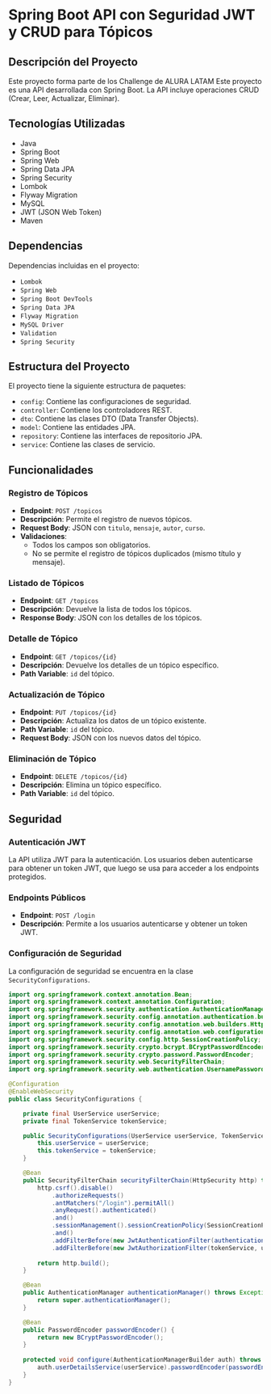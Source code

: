 # Spring Boot API con Seguridad JWT y CRUD para Tópicos

## Descripción del Proyecto
Este proyecto forma parte de los Challenge de ALURA LATAM
Este proyecto es una API desarrollada con Spring Boot. La API incluye operaciones CRUD (Crear, Leer, Actualizar, Eliminar).
## Tecnologías Utilizadas

- Java
- Spring Boot
- Spring Web
- Spring Data JPA
- Spring Security
- Lombok
- Flyway Migration
- MySQL
- JWT (JSON Web Token)
- Maven

## Dependencias

Dependencias incluidas en el proyecto:

- `Lombok`
- `Spring Web`
- `Spring Boot DevTools`
- `Spring Data JPA`
- `Flyway Migration`
- `MySQL Driver`
- `Validation`
- `Spring Security`

## Estructura del Proyecto

El proyecto tiene la siguiente estructura de paquetes:

- `config`: Contiene las configuraciones de seguridad.
- `controller`: Contiene los controladores REST.
- `dto`: Contiene las clases DTO (Data Transfer Objects).
- `model`: Contiene las entidades JPA.
- `repository`: Contiene las interfaces de repositorio JPA.
- `service`: Contiene las clases de servicio.


## Funcionalidades

### Registro de Tópicos

- **Endpoint**: `POST /topicos`
- **Descripción**: Permite el registro de nuevos tópicos.
- **Request Body**: JSON con `titulo`, `mensaje`, `autor`, `curso`.
- **Validaciones**:
  - Todos los campos son obligatorios.
  - No se permite el registro de tópicos duplicados (mismo título y mensaje).

### Listado de Tópicos

- **Endpoint**: `GET /topicos`
- **Descripción**: Devuelve la lista de todos los tópicos.
- **Response Body**: JSON con los detalles de los tópicos.

### Detalle de Tópico

- **Endpoint**: `GET /topicos/{id}`
- **Descripción**: Devuelve los detalles de un tópico específico.
- **Path Variable**: `id` del tópico.

### Actualización de Tópico

- **Endpoint**: `PUT /topicos/{id}`
- **Descripción**: Actualiza los datos de un tópico existente.
- **Path Variable**: `id` del tópico.
- **Request Body**: JSON con los nuevos datos del tópico.

### Eliminación de Tópico

- **Endpoint**: `DELETE /topicos/{id}`
- **Descripción**: Elimina un tópico específico.
- **Path Variable**: `id` del tópico.

## Seguridad

### Autenticación JWT

La API utiliza JWT para la autenticación. Los usuarios deben autenticarse para obtener un token JWT, que luego se usa para acceder a los endpoints protegidos.

### Endpoints Públicos

- **Endpoint**: `POST /login`
- **Descripción**: Permite a los usuarios autenticarse y obtener un token JWT.

### Configuración de Seguridad

La configuración de seguridad se encuentra en la clase `SecurityConfigurations`.

```java
import org.springframework.context.annotation.Bean;
import org.springframework.context.annotation.Configuration;
import org.springframework.security.authentication.AuthenticationManager;
import org.springframework.security.config.annotation.authentication.builders.AuthenticationManagerBuilder;
import org.springframework.security.config.annotation.web.builders.HttpSecurity;
import org.springframework.security.config.annotation.web.configuration.EnableWebSecurity;
import org.springframework.security.config.http.SessionCreationPolicy;
import org.springframework.security.crypto.bcrypt.BCryptPasswordEncoder;
import org.springframework.security.crypto.password.PasswordEncoder;
import org.springframework.security.web.SecurityFilterChain;
import org.springframework.security.web.authentication.UsernamePasswordAuthenticationFilter;

@Configuration
@EnableWebSecurity
public class SecurityConfigurations {

    private final UserService userService;
    private final TokenService tokenService;

    public SecurityConfigurations(UserService userService, TokenService tokenService) {
        this.userService = userService;
        this.tokenService = tokenService;
    }

    @Bean
    public SecurityFilterChain securityFilterChain(HttpSecurity http) throws Exception {
        http.csrf().disable()
            .authorizeRequests()
            .antMatchers("/login").permitAll()
            .anyRequest().authenticated()
            .and()
            .sessionManagement().sessionCreationPolicy(SessionCreationPolicy.STATELESS)
            .and()
            .addFilterBefore(new JwtAuthenticationFilter(authenticationManager(), tokenService), UsernamePasswordAuthenticationFilter.class)
            .addFilterBefore(new JwtAuthorizationFilter(tokenService, userService), UsernamePasswordAuthenticationFilter.class);
        
        return http.build();
    }

    @Bean
    public AuthenticationManager authenticationManager() throws Exception {
        return super.authenticationManager();
    }

    @Bean
    public PasswordEncoder passwordEncoder() {
        return new BCryptPasswordEncoder();
    }
    
    protected void configure(AuthenticationManagerBuilder auth) throws Exception {
        auth.userDetailsService(userService).passwordEncoder(passwordEncoder());
    }
}
